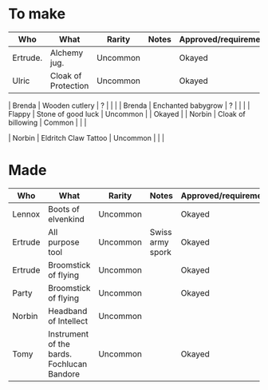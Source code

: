 # To make

| Who    | What | Rarity | Notes | Approved/requirements |
|--------|------|--------|-------|-----------------------|
| Ertrude. | Alchemy jug.  | Uncommon | | Okayed |
| Ulric       | Cloak of Protection     |  Uncommon      |       |  Okayed                     |

| Brenda | Wooden cutlery     |  ?      |       |                       |
| Brenda | Enchanted babygrow     |   ?     |       |                       |
| Flappy | Stone of good luck     |   Uncommon     |       |  Okayed                     |
| Norbin | Cloak of billowing     |   Common     |       |                       |


| Norbin | Eldritch Claw Tattoo     |   Uncommon     |       |                       |

# Made

| Who    | What | Rarity | Notes | Approved/requirements |
|--------|------|--------|-------|-----------------------|
| Lennox | Boots of elvenkind     | Uncommon       |       | Okayed                      |
| Ertrude  | All purpose tool     | Uncommon       | Swiss army spork      | Okayed                      |
| Ertrude  | Broomstick of flying     | Uncommon       |         | Okayed                      |
| Party | Broomstick of flying     | Uncommon       |         | Okayed                      |
| Norbin | Headband of Intellect      |   Uncommon     |       |                       |
| Tomy | Instrument of the bards. Fochlucan Bandore     |  Uncommon      |       | Okayed                      |
